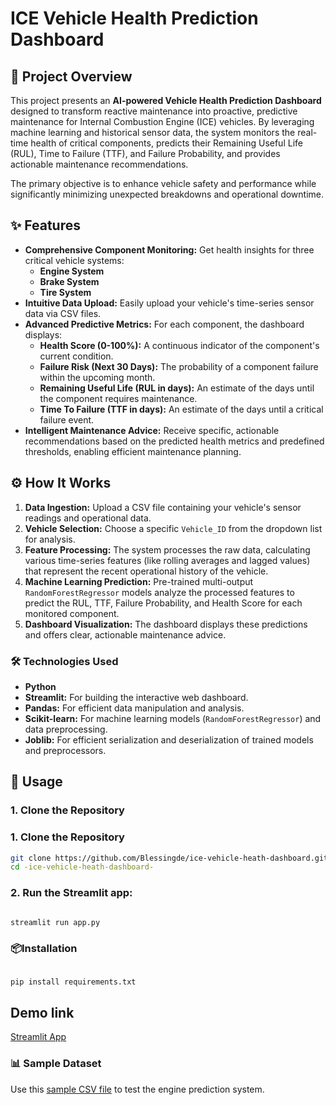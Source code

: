 # ICE Vehicle Health Prediction Dashboard

## 📌 Project Overview

This project presents an **AI-powered Vehicle Health Prediction Dashboard** designed to transform reactive maintenance into proactive, predictive maintenance for Internal Combustion Engine (ICE) vehicles. By leveraging machine learning and historical sensor data, the system monitors the real-time health of critical components, predicts their Remaining Useful Life (RUL), Time to Failure (TTF), and Failure Probability, and provides actionable maintenance recommendations.

The primary objective is to enhance vehicle safety and performance while significantly minimizing unexpected breakdowns and operational downtime.

## ✨ Features

- **Comprehensive Component Monitoring:** Get health insights for three critical vehicle systems:
  - **Engine System️**
  - **Brake System**
  - **Tire System**
- **Intuitive Data Upload:** Easily upload your vehicle's time-series sensor data via CSV files.
- **Advanced Predictive Metrics:** For each component, the dashboard displays:
  - **Health Score (0-100%):** A continuous indicator of the component's current condition.
  - **Failure Risk (Next 30 Days):** The probability of a component failure within the upcoming month.
  - **Remaining Useful Life (RUL in days):** An estimate of the days until the component requires maintenance.
  - **Time To Failure (TTF in days):** An estimate of the days until a critical failure event.
- **Intelligent Maintenance Advice:** Receive specific, actionable recommendations based on the predicted health metrics and predefined thresholds, enabling efficient maintenance planning.

## ⚙️ How It Works

1.  **Data Ingestion:** Upload a CSV file containing your vehicle's sensor readings and operational data.
2.  **Vehicle Selection:** Choose a specific `Vehicle_ID` from the dropdown list for analysis.
3.  **Feature Processing:** The system processes the raw data, calculating various time-series features (like rolling averages and lagged values) that represent the recent operational history of the vehicle.
4.  **Machine Learning Prediction:** Pre-trained multi-output `RandomForestRegressor` models analyze the processed features to predict the RUL, TTF, Failure Probability, and Health Score for each monitored component.
5.  **Dashboard Visualization:** The dashboard displays these predictions and offers clear, actionable maintenance advice.

### 🛠️ Technologies Used

- **Python**
- **Streamlit:** For building the interactive web dashboard.
- **Pandas:** For efficient data manipulation and analysis.
- **Scikit-learn:** For machine learning models (`RandomForestRegressor`) and data preprocessing.
- **Joblib:** For efficient serialization and deserialization of trained models and preprocessors.

## 🚀 Usage

### 1. Clone the Repository

### 1. Clone the Repository

```bash
git clone https://github.com/Blessingde/ice-vehicle-heath-dashboard.git
cd -ice-vehicle-heath-dashboard-
```

### 2. Run the Streamlit app:

```bash

streamlit run app.py

```

### 📦Installation

```bash

pip install requirements.txt

```

## Demo link

[Streamlit App](https://ice-vehicle-heath-dashboard.streamlit.app/)

### 📊 Sample Dataset

Use this [sample CSV file](https://drive.google.com/file/d/1Gb9XDd6ZtCbDlhQ1k1H5ZQHDXvI4vVaO/view?usp=sharing) to test the engine prediction system.
